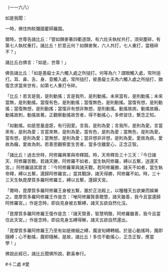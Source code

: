 （一一六八）

如是我聞：

一時，佛住拘睒彌國瞿師羅園。

爾時，世尊告諸比丘：「譬如䵃麥著四衢道頭，有六壯夫執杖共打，須臾塵碎，有第七人執杖重打。諸比丘！於意云何？如䵃麥聚，六人共打，七人重打，當極碎不？」

諸比丘白佛言：「如是，世尊！」

佛告諸比丘：「如是愚癡士夫六觸入處之所搥打。何等為六？謂眼觸入處，常所搥打。耳、鼻、舌、身、意觸入處，常所搥打，彼愚癡士夫為六觸入處之所搥打，猶復念求當來世有，如第七人重打令碎。

「比丘！若言是我，是則動搖；言是我所，是則動搖。未來當有，是則動搖；未來當無，是則動搖。當復有色，是則動搖；當復無色，是則動搖。當復有想，是則動搖；當復無想，是則動搖；當復非有想非無想，是則動搖。動搖故病，動搖故癰，動搖故刺，動搖故著。正觀察動搖故苦者，得不動搖心，多修習住，繫念正知。

「如動搖。如是思量虛誑，有行因愛。言我，是則為愛；言我所，是則為愛。言當來有，是則為愛；言當來無，是則為愛。當有色，是則為愛；當無色，是則為愛。當有想，是則為愛；當無想，是則為愛；當非想非非想，是則為愛。愛故為病，愛故為癰，愛故為刺。若善思觀察愛生苦者，當多住離愛心，正念正智。

「諸比丘！過去世時，阿修羅興軍與帝釋鬪。時，天帝釋告三十三天：『今日諸天、阿修羅苦戰，若諸天勝，阿修羅不如者，當生執阿修羅，縛以五繫，送還天宮。』阿修羅語其眾言：『今阿修羅軍與諸天戰，若阿修羅勝，諸天不如者，當生執帝釋，縛以五繫，還歸阿修羅宮。』當其戰諍，諸天得勝，阿修羅不如。時，三十三天生執毘摩質多羅阿修羅王，縛以五繫，還歸天宮。

「爾時，毘摩質多羅阿修羅王身被五繫，置於正法殿上，以種種天五欲樂而娛樂之。毘摩質多羅阿修羅王作是念：『唯阿修羅賢善聰慧，諸天雖善，我今且當還歸阿修羅宮。』作是念時，即自見身被五繫縛，諸天五欲自然化沒。

「毘摩質多羅阿修羅王復作是念：『諸天賢善，智慧明徹，阿修羅雖善，我今且當住此天宮。』作是念時，即自見身五縛得解，諸天五欲自然還出。

「毘摩質多羅阿修羅王乃至有如是微細之縛，魔波旬縛轉細。於是心動搖時，魔即隨縛；心不動搖，魔即隨解。是故，諸比丘！多住不動搖心，正念正智，應當學！」

佛說此經已，諸比丘聞佛所說，歡喜奉行。





#十二處
#愛
